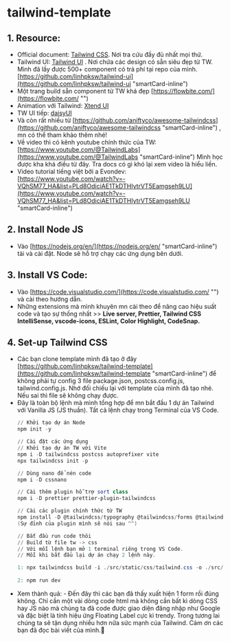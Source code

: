 ﻿# tailwind-template

## **1. Resource:**

- Official document: [Tailwind CSS](https://tailwindcss.com "‌"). Nơi tra cứu đầy đủ nhất mọi thứ.
- Tailwind UI: [Tailwind UI](https://tailwindui.com/ "‌") . Nơi chứa các design có sẵn siêu đẹp từ TW. Mình đã lấy được 500+ component có trả phí tại repo của mình. [https://github.com/linhpksw/tailwind-ui](https://github.com/linhpksw/tailwind-ui "smartCard-inline")
- Một trang build sẵn component từ TW khá đẹp [https://flowbite.com/](https://flowbite.com/ "‌")
- Animation với Tailwind: [Xtend UI](https://xtendui.com/ "‌")
- TW UI tiếp: [daisyUI](https://daisyui.com/ "‌")
- Và còn rất nhiều từ [https://github.com/aniftyco/awesome-tailwindcss](https://github.com/aniftyco/awesome-tailwindcss "smartCard-inline") , mn có thể tham khảo thêm nhé!
- Về video thì có kênh youtube chính thức của TW: [https://www.youtube.com/@TailwindLabs](https://www.youtube.com/@TailwindLabs "smartCard-inline")  Mình học được kha khá điều từ đây. Tra docs có gì khó lại xem video là hiểu liền.
- Video tutorial tiếng việt bởi a Evondev: [https://www.youtube.com/watch?v=-VQhSM77_HA&list=PLd8OdiciAE1TkDTHIytrVT5Eamgseh9LU](https://www.youtube.com/watch?v=-VQhSM77_HA&list=PLd8OdiciAE1TkDTHIytrVT5Eamgseh9LU "smartCard-inline")

## **2. Install Node JS**

- Vào [https://nodejs.org/en/](https://nodejs.org/en/ "smartCard-inline") tải và cài đặt. Node sẽ hỗ trợ chạy các ứng dụng bên dưới.

## **3. Install VS Code:**

- Vào [https://code.visualstudio.com/](https://code.visualstudio.com/ "‌") và cài theo hướng dẫn.
- Những extensions mà mình khuyên mn cài theo để nâng cao hiệu suất code và tạo sự thống nhất
  \>> **Live server, Prettier, Tailwind CSS IntelliSense, vscode-icons, ESLint, Color Highlight, CodeSnap.**

## **4. Set-up Tailwind CSS**

- Các bạn clone template mình đã tạo ở đây [https://github.com/linhpksw/tailwind-template](https://github.com/linhpksw/tailwind-template "smartCard-inline")  để không phải tự config 3 file package.json, postcss.config.js, tailwind.config.js. Nhớ đối chiếu lại với template của mình đã tạo nhé. Nếu sai thì file sẽ không chạy được.
- Đây là toàn bộ lệnh mà mình tổng hợp để mn bắt đầu 1 dự án Tailwind với Vanilla JS (JS thuần). Tất cả lệnh chạy trong Terminal của VS Code.
  ```powershell
  // Khởi tạo dự án Node
  npm init -y

  // Cài đặt các ứng dụng
  // Khởi tạo dự án TW với Vite
  npm i -D tailwindcss postcss autoprefixer vite
  npx tailwindcss init -p

  // Dùng nano để nén code
  npm i -D cssnano

  // Cài thêm plugin hỗ trợ sort class
  npm i -D prettier prettier-plugin-tailwindcss

  // Cài các plugin chính thức từ TW
  npm install -D @tailwindcss/typography @tailwindcss/forms @tailwindcss/forms @tailwindcss/aspect-ratio @tailwindcss/line-clamp @tailwindcss/container-queries
  (Sự đỉnh của plugin mình sẽ nói sau ^^)

  // Bắt đầu run code thôi
  // Build từ file tw -> css
  // Với mỗi lệnh bạn mở 1 terminal riêng trong VS Code.
  // Mỗi khi bắt đầu lại dự án chạy 2 lệnh này.

  1: npx tailwindcss build -i ./src/static/css/tailwind.css -o ./src/static/css/stylesheet.css --watch
    
  2: npm run dev

  ```
- Xem thành quả:
  \- Đến đây thì các bạn đã thấy xuất hiện 1 form rồi đúng không. Chỉ cần một vài dòng code html mà không cần bất kì dòng CSS hay JS nào mà chúng ta đã code được giao diện đăng nhập như Google và đặc biệt là tính hiệu ứng Floating Label cực kì trendy. Trong tương lai chúng ta sẽ tận dụng nhiều hơn nữa sức mạnh của Tailwind. Cảm ơn các bạn đã đọc bài viết của mình.🥰

‌

